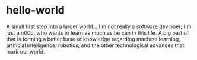 # hello-world
A small first step into a larger world...
I'm not really a software devloper; I'm just a n00b, who wants to learn as much as he can in this life. A big part of that is forming a better base of knowledge regarding machine learning, artificial intelligence, robotics, and the other technological advances that mark our world.
